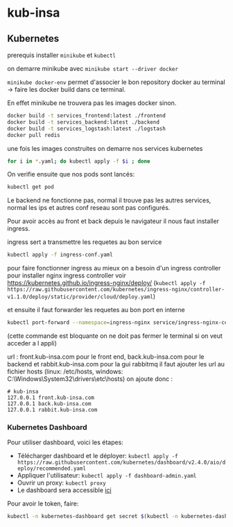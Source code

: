 # kub-insa

## Kubernetes

prerequis installer `minikube` et `kubectl`

on demarre minikube avec `minikube start --driver docker`

`minikube docker-env` permet d'associer le bon repository docker au terminal -> faire les docker build dans ce terminal.

En effet minikube ne trouvera pas les images docker sinon.

```bash
docker build -t services_frontend:latest ./frontend
docker build -t services_backend:latest ./backend
docker build -t services_logstash:latest ./logstash
docker pull redis
```

une fois les images construites on demarre nos services kubernetes

```bash
for i in *.yaml; do kubectl apply -f $i ; done
```

On verifie ensuite que nos pods sont lancés: 

```bash
kubectl get pod
```

Le backend ne fonctionne pas, normal il trouve pas les autres services, normal les ips et autres conf reseau sont pas configurés.

Pour avoir accès au front et back depuis le navigateur il nous faut installer ingress.

ingress sert a transmettre les requetes au bon service

```bash
kubectl apply -f ingress-conf.yaml
```

pour faire fonctionner ingress au mieux on a besoin d'un ingress controller
pour installer nginx ingress controller voir https://kubernetes.github.io/ingress-nginx/deploy/
(`kubectl apply -f https://raw.githubusercontent.com/kubernetes/ingress-nginx/controller-v1.1.0/deploy/static/provider/cloud/deploy.yaml`)

et ensuite il faut forwarder les requetes au bon port en interne
```bash
kubectl port-forward --namespace=ingress-nginx service/ingress-nginx-controller 8080:80
```

(cette commande est bloquante on ne doit pas fermer le terminal si on veut acceder a l appli)

url : front.kub-insa.com pour le front end, back.kub-insa.com pour le backend et rabbit.kub-insa.com pour la gui rabbitmq
il faut ajouter les url au fichier hosts (linux: /etc/hosts, windows: C:\Windows\System32\drivers\etc\hosts)
on ajoute donc :

```
# kub-insa
127.0.0.1 front.kub-insa.com
127.0.0.1 back.kub-insa.com
127.0.0.1 rabbit.kub-insa.com
```

### Kubernetes Dashboard

Pour utiliser dashboard, voici les étapes:

- Télécharger dashboard et le déployer: `kubectl apply -f https://raw.githubusercontent.com/kubernetes/dashboard/v2.4.0/aio/deploy/recommended.yaml`
- Appliquer l'utilisateur: `kubectl apply -f dashboard-admin.yaml`
- Ouvrir un proxy: `kubectl proxy`
- Le dashboard sera accessible [ici](http://localhost:8001/api/v1/namespaces/kubernetes-dashboard/services/https:kubernetes-dashboard:/proxy/)

Pour avoir le token, faire:

```bash
kubectl -n kubernetes-dashboard get secret $(kubectl -n kubernetes-dashboard get sa/admin -o jsonpath="{.secrets[0].name}") -o go-template="{{.data.token | base64decode}}"
```
